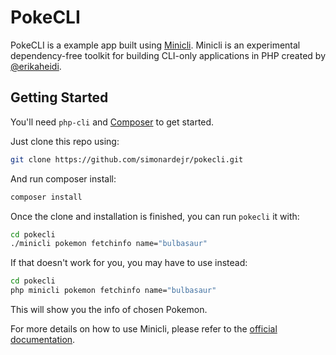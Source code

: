 # PokeCLI

PokeCLI is a example app built using [Minicli](https://github.com/minicli/minicli). Minicli is an experimental dependency-free toolkit for building CLI-only applications in PHP created by [@erikaheidi](https://github.com/erikaheidi).

## Getting Started

You'll need `php-cli` and [Composer](https://getcomposer.org/) to get started.

Just clone this repo using:

```bash
git clone https://github.com/simonardejr/pokecli.git
```

And run composer install:
```bash
composer install
```

Once the clone and installation is finished, you can run `pokecli` it with:

```bash
cd pokecli
./minicli pokemon fetchinfo name="bulbasaur"
```

If that doesn't work for you, you may have to use instead:

```bash
cd pokecli
php minicli pokemon fetchinfo name="bulbasaur"
```
This will show you the info of chosen Pokemon.

For more details on how to use Minicli, please refer to the [official documentation](https://docs.minicli.dev/en/latest/).
